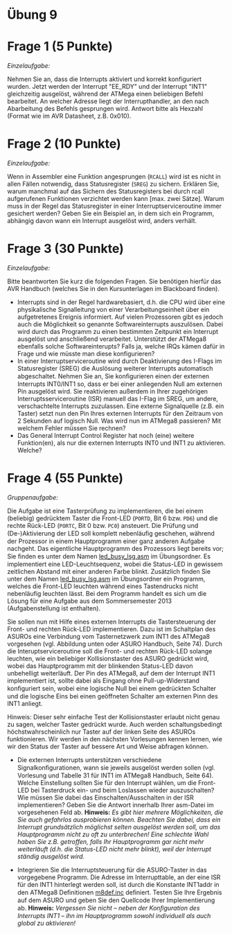 # Übung 9
# Frage 1 (5 Punkte)

*Einzelaufgabe:*

Nehmen Sie an, dass die Interrupts aktiviert und korrekt konfiguriert wurden. Jetzt werden der Interrupt "EE_RDY" und der Interrupt "INT1" gleichzeitig ausgelöst, während der ATMega einen beliebigen Befehl bearbeitet. An welcher Adresse liegt der Interrupthandler, an den nach Abarbeitung des Befehls gesprungen wird. Antwort bitte als Hexzahl (Format wie im AVR Datasheet, z.B. 0x010).


# Frage 2 (10 Punkte)

*Einzelaufgabe:*

Wenn in Assembler eine Funktion angesprungen (`RCALL`) wird ist es nicht in allen Fällen notwendig, dass Statusregister (`SREG`) zu sichern. Erklären Sie, warum manchmal auf das Sichern des Statusregisters bei durch rcall aufgerufenen Funktionen verzichtet werden kann [max. zwei Sätze]. Warum muss in der Regel das Statusregister in einer Interruptserviceroutine immer gesichert werden? Geben Sie ein Beispiel an, in dem sich ein Programm, abhängig davon wann ein Interrupt ausgelöst wird, anders verhält.

# Frage 3 (30 Punkte)

*Einzelaufgabe:*

Bitte beantworten Sie kurz die folgenden Fragen. Sie benötigen hierfür das AVR Handbuch (welches Sie in den Kursunterlagen im Blackboard finden).
 
- Interrupts sind in der Regel hardwarebasiert, d.h. die CPU wird über eine physikalische Signalleitung von einer Verarbeitungseinheit über ein aufgetretenes Ereignis informiert.
  Auf vielen Prozessoren gibt es jedoch auch die Möglichkeit so genannte Softwareinterrupts auszulösen. Dabei wird durch das Programm zu einen bestimmten Zeitpunkt ein Interrupt ausgelöst und anschließend verarbeitet. Unterstützt der ATMega8 ebenfalls solche Softwareinterupts? Falls ja, welche IRQs kämen dafür in Frage und wie müsste man diese konfigurieren?
- In einer Interruptserviceroutine wird durch Deaktivierung des I-Flags im Statusregister (SREG) die Auslösung weiterer Interrupts automatisch abgeschaltet. Nehmen Sie an, Sie konﬁgurieren einen der externen Interrupts INT0/INT1 so, dass er bei einer anliegenden Null am externen Pin ausgelöst wird. Sie reaktivieren außerdem in Ihrer zugehörigen Interruptsserviceroutine (ISR) manuell das I-Flag im SREG, um andere, verschachtelte Interrupts zuzulassen. Eine externe Signalquelle (z.B. ein Taster) setzt nun den Pin Ihres externen Interrupts für den Zeitraum von 2 Sekunden auf logisch Null. Was wird nun im ATMega8 passieren? Mit welchem Fehler müssen Sie rechnen?
- Das General Interrupt Control Register hat noch (eine) weitere Funktion(en), als nur die externen Interrupts INT0 und INT1 zu aktivieren. Welche?

# Frage 4 (55 Punkte)

*Gruppenaufgabe:*
 
Die Aufgabe ist eine Tasterprüfung zu implementieren, die bei einem (beliebig) gedrücktem Taster die Front-LED (`PORTD`, Bit 6 bzw. `PD6`) und die rechte Rück-LED (`PORTC`, Bit 0 bzw. `PC0`) ansteuert.
Die Prüfung und (De-)Aktivierung der LED soll komplett nebenläuﬁg geschehen, während der Prozessor in einem Hauptprogramm einer ganz anderen Aufgabe nachgeht. Das eigentliche Hauptprogramm des Prozessors liegt bereits vor; Sie ﬁnden es unter dem Namen [led_busy_lsg.asm](button_interrupt.asm) im Übungsordner. Es implementiert eine LED-Leuchtsequenz, wobei die Status-LED in gewissem zeitlichen Abstand mit einer anderen Farbe blinkt. Zusätzlich finden Sie unter dem Namen [led_busy_lsg.asm](led_busy_lsg.asm) im Übungsordner ein Programm, welches die Front-LED leuchten während eines Tastendrucks nicht nebenläufig leuchten lässt. Bei dem Programm handelt es sich um die Lösung für eine Aufgabe aus dem Sommersemester 2013 (Aufgabenstellung ist enthalten).
 
Sie sollen nun mit Hilfe eines externen Interrupts die Tastersteuerung der Front- und rechten Rück-LED implementieren. Dazu ist im Schaltplan des ASUROs eine Verbindung vom Tasternetzwerk zum INT1 des ATMega8 vorgesehen (vgl. Abbildung unten oder ASURO Handbuch, Seite 74). Durch die Interuptserviceroutine soll die Front- und rechten Rück-LED solange leuchten, wie ein beliebiger Kollisionstaster des ASURO gedrückt wird, wobei das Hauptprogramm mit der blinkenden Status-LED davon unbehelligt weiterläuft. Der Pin des ATMega8, auf dem der Interrupt INT1 implementiert ist, sollte dabei als Eingang ohne Pull-up-Widerstand konﬁguriert sein, wobei eine logische Null bei einem gedrückten Schalter und die logische Eins bei einen geöffneten Schalter am externen Pinn des INT1 anliegt.
 
Hinweis: Dieser sehr einfache Test der Kollisionstaster erlaubt nicht genau zu sagen, welcher Taster gedrückt wurde. Auch werden schaltungsbedingt höchstwahrscheinlich nur Taster auf der linken Seite des ASUROs funktionieren. Wir werden in den nächsten Vorlesungen kennen lernen, wie wir den Status der Taster auf bessere Art und Weise abfragen können.

- Die externen Interrupts unterstützen verschiedene Signalkonﬁgurationen, wann sie jeweils ausgelöst werden sollen (vgl. Vorlesung und Tabelle 31 für INT1 im ATMega8 Handbuch, Seite 64). Welche Einstellung sollten Sie für den Interrupt wählen, um die Front-LED bei Tasterdruck ein- und beim Loslassen wieder auszuschalten? Wie müssen Sie dabei das Einschalten/Ausschalten in der ISR implementieren? Geben Sie die Antwort innerhalb Ihrer asm-Datei im vorgesehenen Feld ab. **Hinweis:** *Es gibt hier mehrere Möglichkeiten, die Sie auch gefahrlos ausprobieren können. Beachten Sie dabei, dass ein Interrupt grundsätzlich möglichst selten ausgelöst werden soll, um das Hauptprogramm nicht zu oft zu unterbrechen! Eine schlechte Wahl haben Sie z.B. getroffen, falls Ihr Hauptprogramm gar nicht mehr weiterläuft (d.h. die Status-LED nicht mehr blinkt), weil der Interrupt ständig ausgelöst wird.*

- Integrieren Sie die Interruptsteuerung für die ASURO-Taster in das vorgegebene Programm. Die Adresse im Interrupttable, an der eine ISR für den INT1 hinterlegt werden soll, ist durch die Konstante INT1addr in den ATMega8 Deﬁnitionen [m8def.inc](../asm/m8def.inc) deﬁniert. Testen Sie Ihre Ergebnis auf dem ASURO und geben Sie den Quellcode Ihrer Implementierung ab. **Hinweis:** *Vergessen Sie nicht – neben der Konﬁguration des Interrupts INT1 – ihn im Hauptprogramm sowohl individuell als auch global zu aktivieren!*

